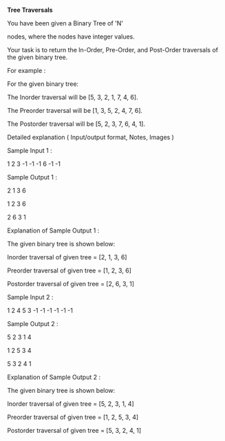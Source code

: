 **Tree Traversals**

You have been given a Binary Tree of 'N'

nodes, where the nodes have integer values.

Your task is to return the ln-Order, Pre-Order, and Post-Order traversals of the given binary tree.

For example :

For the given binary tree:

The Inorder traversal will be [5, 3, 2, 1, 7, 4, 6].

The Preorder traversal will be [1, 3, 5, 2, 4, 7, 6].

The Postorder traversal will be [5, 2, 3, 7, 6, 4, 1].

Detailed explanation ( Input/output format, Notes, Images )

Sample Input 1 :

1 2 3 -1 -1 -1  6 -1 -1

Sample Output 1 :

2 1 3 6 

1 2 3 6 

2 6 3 1

Explanation of Sample Output 1 :

 The given binary tree is shown below:

Inorder traversal of given tree = [2, 1, 3, 6]

Preorder traversal of given tree = [1, 2, 3, 6]

Postorder traversal of given tree = [2, 6, 3, 1]


Sample Input 2 :

1 2 4 5 3 -1 -1 -1 -1 -1 -1

Sample Output 2 :

5 2 3 1 4 

1 2 5 3 4 

5 3 2 4 1

Explanation of Sample Output 2 :

The given binary tree is shown below:

Inorder traversal of given tree = [5, 2, 3, 1, 4]

Preorder traversal of given tree = [1, 2, 5, 3, 4]

Postorder traversal of given tree = [5, 3, 2, 4, 1]
